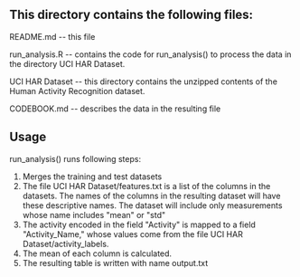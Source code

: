 ## This directory contains the following files:

README.md -- this file

run_analysis.R -- contains the code for run_analysis() to process the data in the directory UCI HAR Dataset. 

UCI HAR Dataset -- this directory contains the unzipped contents of the Human Activity Recognition dataset.

CODEBOOK.md -- describes the data in the resulting file


## Usage 

run_analysis() runs following steps:

1. Merges the training and test datasets
2. The file UCI HAR Dataset/features.txt is a list of the columns in the datasets. The names of the columns in the resulting dataset will have these descriptive names. The dataset will include only measurements whose name includes "mean" or "std"
3. The activity encoded in the field "Activity" is mapped to a field "Activity_Name," whose values come from the file UCI HAR Dataset/activity_labels.
4. The mean of each column is calculated.
5. The resulting table is written with name output.txt

